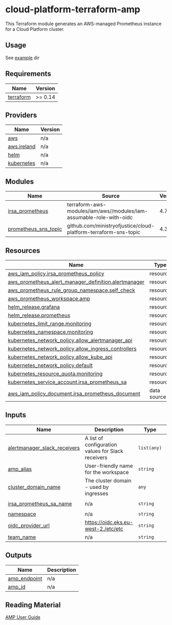 # cloud-platform-terraform-amp

This Terraform module generates an AWS-managed Prometheus instance for a Cloud Platform cluster.

## Usage

See [example](example/) dir

<!--- BEGIN_TF_DOCS --->
## Requirements

| Name | Version |
|------|---------|
| <a name="requirement_terraform"></a> [terraform](#requirement\_terraform) | >= 0.14 |

## Providers

| Name | Version |
|------|---------|
| <a name="provider_aws"></a> [aws](#provider\_aws) | n/a |
| <a name="provider_aws.ireland"></a> [aws.ireland](#provider\_aws.ireland) | n/a |
| <a name="provider_helm"></a> [helm](#provider\_helm) | n/a |
| <a name="provider_kubernetes"></a> [kubernetes](#provider\_kubernetes) | n/a |

## Modules

| Name | Source | Version |
|------|--------|---------|
| <a name="module_irsa_prometheus"></a> [irsa\_prometheus](#module\_irsa\_prometheus) | terraform-aws-modules/iam/aws//modules/iam-assumable-role-with-oidc | 4.7.0 |
| <a name="module_prometheus_sns_topic"></a> [prometheus\_sns\_topic](#module\_prometheus\_sns\_topic) | github.com/ministryofjustice/cloud-platform-terraform-sns-topic | 4.3 |

## Resources

| Name | Type |
|------|------|
| [aws_iam_policy.irsa_prometheus_policy](https://registry.terraform.io/providers/hashicorp/aws/latest/docs/resources/iam_policy) | resource |
| [aws_prometheus_alert_manager_definition.alertmanager](https://registry.terraform.io/providers/hashicorp/aws/latest/docs/resources/prometheus_alert_manager_definition) | resource |
| [aws_prometheus_rule_group_namespace.self_check](https://registry.terraform.io/providers/hashicorp/aws/latest/docs/resources/prometheus_rule_group_namespace) | resource |
| [aws_prometheus_workspace.amp](https://registry.terraform.io/providers/hashicorp/aws/latest/docs/resources/prometheus_workspace) | resource |
| [helm_release.grafana](https://registry.terraform.io/providers/hashicorp/helm/latest/docs/resources/release) | resource |
| [helm_release.prometheus](https://registry.terraform.io/providers/hashicorp/helm/latest/docs/resources/release) | resource |
| [kubernetes_limit_range.monitoring](https://registry.terraform.io/providers/hashicorp/kubernetes/latest/docs/resources/limit_range) | resource |
| [kubernetes_namespace.monitoring](https://registry.terraform.io/providers/hashicorp/kubernetes/latest/docs/resources/namespace) | resource |
| [kubernetes_network_policy.allow_alertmanager_api](https://registry.terraform.io/providers/hashicorp/kubernetes/latest/docs/resources/network_policy) | resource |
| [kubernetes_network_policy.allow_ingress_controllers](https://registry.terraform.io/providers/hashicorp/kubernetes/latest/docs/resources/network_policy) | resource |
| [kubernetes_network_policy.allow_kube_api](https://registry.terraform.io/providers/hashicorp/kubernetes/latest/docs/resources/network_policy) | resource |
| [kubernetes_network_policy.default](https://registry.terraform.io/providers/hashicorp/kubernetes/latest/docs/resources/network_policy) | resource |
| [kubernetes_resource_quota.monitoring](https://registry.terraform.io/providers/hashicorp/kubernetes/latest/docs/resources/resource_quota) | resource |
| [kubernetes_service_account.irsa_prometheus_sa](https://registry.terraform.io/providers/hashicorp/kubernetes/latest/docs/resources/service_account) | resource |
| [aws_iam_policy_document.irsa_prometheus_document](https://registry.terraform.io/providers/hashicorp/aws/latest/docs/data-sources/iam_policy_document) | data source |

## Inputs

| Name | Description | Type | Default | Required |
|------|-------------|------|---------|:--------:|
| <a name="input_alertmanager_slack_receivers"></a> [alertmanager\_slack\_receivers](#input\_alertmanager\_slack\_receivers) | A list of configuration values for Slack receivers | `list(any)` | n/a | yes |
| <a name="input_amp_alias"></a> [amp\_alias](#input\_amp\_alias) | User-friendly name for the workspace | `string` | n/a | yes |
| <a name="input_cluster_domain_name"></a> [cluster\_domain\_name](#input\_cluster\_domain\_name) | The cluster domain - used by ingresses | `any` | n/a | yes |
| <a name="input_irsa_prometheus_sa_name"></a> [irsa\_prometheus\_sa\_name](#input\_irsa\_prometheus\_sa\_name) | n/a | `string` | `"prometheus-server"` | no |
| <a name="input_namespace"></a> [namespace](#input\_namespace) | n/a | `string` | `"monitoring"` | no |
| <a name="input_oidc_provider_url"></a> [oidc\_provider\_url](#input\_oidc\_provider\_url) | https://oidc.eks.eu-west-2./etc/etc | `string` | n/a | yes |
| <a name="input_team_name"></a> [team\_name](#input\_team\_name) | n/a | `string` | `"webops"` | no |

## Outputs

| Name | Description |
|------|-------------|
| <a name="output_amp_endpoint"></a> [amp\_endpoint](#output\_amp\_endpoint) | n/a |
| <a name="output_amp_id"></a> [amp\_id](#output\_amp\_id) | n/a |

<!--- END_TF_DOCS --->

## Reading Material

[AMP User Guide](https://docs.aws.amazon.com/prometheus/latest/userguide/what-is-Amazon-Managed-Service-Prometheus.html)
